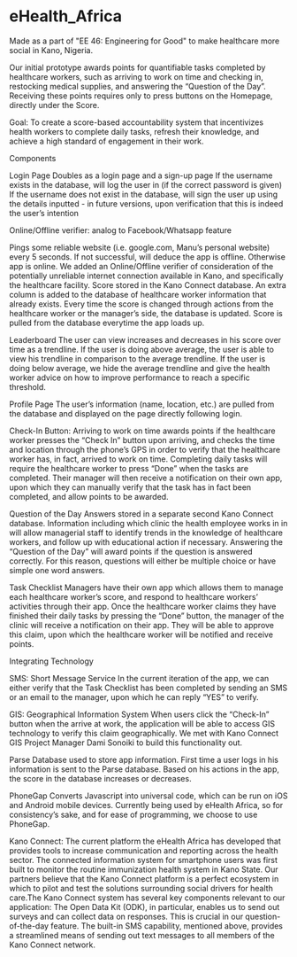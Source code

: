 # eHealth_Africa
Made as a part of "EE 46: Engineering for Good" to make healthcare more social in Kano, Nigeria. 

Our initial prototype awards points for quantifiable tasks completed by healthcare workers, such as arriving to work on time and checking in, restocking medical supplies, and answering the “Question of the Day”. Receiving these points requires only to press buttons on the Homepage, directly under the Score.

Goal: To create a score-based accountability system that incentivizes health workers to complete daily tasks, refresh their knowledge, and achieve a high standard of engagement in their work. 

Components

Login Page
Doubles as a login page and a sign-up page
If the username exists in the database, will log the user in (if the correct password is given)
If the username does not exist in the database, will sign the user up using the details inputted  - in future versions, upon verification that this is indeed the user’s intention

Online/Offline verifier: analog to Facebook/Whatsapp feature

Pings some reliable website (i.e. google.com, Manu’s personal website) every 5 seconds. If not successful, will deduce the app is offline. Otherwise app is online.
We added an Online/Offline verifier of consideration of the potentially unreliable internet connection available in Kano, and specifically the healthcare facility.
Score stored in the Kano Connect database. An extra column is added to the database of healthcare worker information that already exists. Every time the score is changed through actions from the healthcare worker or the manager’s side, the database is updated.
Score is pulled from the database everytime the app loads up.

Leaderboard
The user can view increases and decreases in his score over time as a trendline.
If the user is doing above average, the user is able to view his trendline in comparison to the average trendline.
If the user is doing below average, we hide the average trendline and give the health worker advice on how to improve performance to reach a specific threshold.

Profile Page
The user’s information (name, location, etc.) are pulled from the database and displayed on the page directly following login.

Check-In Button:
Arriving to work on time awards points if the healthcare worker presses the “Check In” button upon arriving, and checks the time and location through the phone’s GPS in order to verify that the healthcare worker has, in fact, arrived to work on time. 
Completing daily tasks will require the healthcare worker to press “Done” when the tasks are completed. Their manager will then receive a notification on their own app, upon which they can manually verify that the task has in fact been completed, and allow points to be awarded.

Question of the Day
Answers stored in a separate second Kano Connect database. Information including which clinic the health employee works in in will allow managerial staff to identify trends in the knowledge of healthcare workers, and follow up with educational action if necessary.
Answering the “Question of the Day” will award points if the question is answered correctly. For this reason, questions will either be multiple choice or have simple one word answers.

Task Checklist
Managers have their own app which allows them to manage each healthcare worker’s score, and respond to healthcare workers’ activities through their app.
Once the healthcare worker claims they have finished their daily tasks by pressing the “Done” button, the manager of the clinic will receive a notification on their app. They will be able to approve this claim, upon which the healthcare worker will be notified and receive points.
	
Integrating Technology

SMS: Short Message Service
In the current iteration of the app, we can either verify that the Task Checklist has been completed by sending an SMS or an email to the manager, upon which he can reply “YES” to verify.

GIS: Geographical Information System
When users click the “Check-In” button when the arrive at work, the application will be able to access GIS technology to verify this claim geographically. We met with Kano Connect GIS Project Manager Dami Sonoiki to build this functionality out. 

Parse
Database used to store app information. First time a user logs in his information is sent to the Parse database. Based on his actions in the app, the score in the database increases or decreases.

PhoneGap
Converts Javascript into universal code, which can be run on iOS and Android mobile devices. Currently being used by eHealth Africa, so for consistency’s sake, and for ease of programming, we choose to use PhoneGap.

Kano Connect: The current platform the eHealth Africa has developed that provides tools to increase communication and reporting across the health sector. The connected information system for smartphone users was first built to monitor the routine immunization health system in Kano State. Our partners believe that the Kano Connect platform is a perfect ecosystem in which to pilot and test the solutions surrounding social drivers for health care.The Kano Connect system has several key components relevant to our application: The Open Data Kit (ODK), in particular, enables us to send out surveys and can collect data on responses. This is crucial in our question-of-the-day feature. The built-in SMS capability, mentioned above, provides a streamlined means of sending out text messages to all members of the Kano Connect network. 

